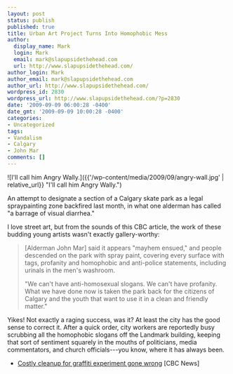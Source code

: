 ```yaml
---
layout: post
status: publish
published: true
title: Urban Art Project Turns Into Homophobic Mess
author:
  display_name: Mark
  login: Mark
  email: mark@slapupsidethehead.com
  url: http://www.slapupsidethehead.com/
author_login: Mark
author_email: mark@slapupsidethehead.com
author_url: http://www.slapupsidethehead.com/
wordpress_id: 2830
wordpress_url: http://www.slapupsidethehead.com/?p=2830
date: '2009-09-09 06:00:28 -0400'
date_gmt: '2009-09-09 10:00:28 -0400'
categories:
- Uncategorized
tags:
- Vandalism
- Calgary
- John Mar
comments: []
---
```

![I'll call him Angry Wally.]({{'/wp-content/media/2009/09/angry-wall.jpg' | relative_url}} "I'll call him Angry Wally.")

An attempt to designate a section of a Calgary skate park as a legal spraypainting zone backfired last month, in what one alderman has called "a barrage of visual diarrhea."

I love street art, but from the sounds of this CBC article, the work of these budding young artists wasn't exactly gallery-worthy:

> [Alderman John Mar] said it appears "mayhem ensued," and people descended on the park with spray paint, covering every surface with tags, profanity and homophobic and anti-police statements, including urinals in the men's washroom.
> 
> "We can't have anti-homosexual slogans. We can't have profanity. What we have done now is taken the park back for the citizens of Calgary and the youth that want to use it in a clean and friendly matter."

Yikes! Not exactly a raging success, was it? At least the city has the good sense to correct it. After a quick order, city workers are reportedly busy scrubbing all the homophobic slogans off the Landmark building, keeping that sort of sentiment squarely in the mouths of politicians, media commentators, and church officials---you know, where it has always been.

- [Costly cleanup for graffiti experiment gone wrong](http://www.cbc.ca/canada/calgary/story/2009/08/27/calgary-park-graffiti-zone.html) [CBC News]
